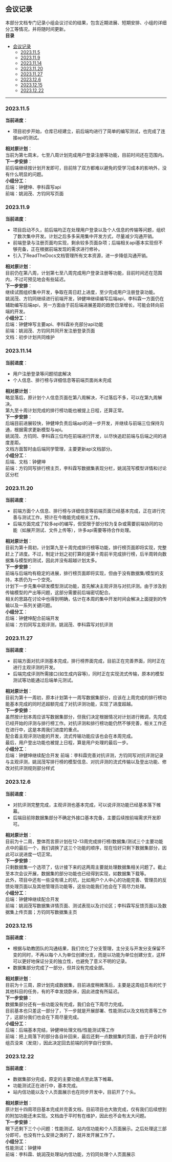 ## 会议记录  
本部分文档专门记录小组会议讨论的结果，包含近期进展、短期安排、小组的详细分工等情况，并将随时间更新。  
**目录**  
- [会议记录](#会议记录)
  - [2023.11.5](#2023115)
  - [2023.11.9](#2023119)
  - [2023.11.14](#20231114)
  - [2023.11.20](#20231120)
  - [2023.11.27](#20231127)
  - [2023.12.6](#2023126)
  - [2023.12.15](#20231215)
  - [2023.12.22](#20231222)

***
### 2023.11.5  
**当前进度**：  
* 项目初步开始，仓库已经建立，前后端均进行了简单的编写测试，也完成了连接api的测试。  

**相对原计划**：  
当前为第七周末，七至八周计划完成用户登录注册等功能，目前时间还在范围内。  
**下一步安排**：  
前后端继续按计划开发即可，目前除了双方都难以避免的受学习成本的影响外，没有什么明显的问题。  
**小组分工**：  
后端：钟健坤、李科霖写api  
前端：姚润茂、方钧同写页面  
### 2023.11.9  
**当前进度**：  
* 项目启动不久，前后端均正在处理用户登录以及个人信息的传输等问题，组织了数次集中开发。计划之后多多采用集中开发方式，尽量减少沟通开销。  
* 前端登录与注册页面均实现，剩余较多页面杂项；后端相关api基本实现但不够完备，正在根据前端发现的需求进行修补。  
* 引入了ReadTheDocs文档管理所有文本资源，进一步降低沟通开销。  

**相对原计划**：  
目前仍在第八周，计划第七至八周完成用户登录注册等功能，目前时间还在范围内，不过可预见地会有些延迟。  
**下一步安排**：  
继续试图组织集中开发，争取在周日赶上进度，至少完成用户注册登录功能。  
姚润茂、方钧同继续进行前端开发，钟健坤继续编写后端api，李科霖一方面仍在辅助编写后端api，另一方面由于前后端进展差距的趋势日渐增长，可能会转向前端的开发。  
**小组分工**：  
后端：钟健坤写主要api、李科霖补充部分api功能  
前端：姚润茂、方钧同共同开发注册登录页面  
文档：初步计划共同维护  
### 2023.11.14  
**当前进度**：  
* 用户注册登录等问题彻底解决  
* 个人信息、排行榜与详细信息等前端页面尚未完成  

**相对原计划**：  
略显落后，原计划个人信息页面在第八周解决，不过落后不多，可以在第九周解决。  
第九至十周计划完成的排行榜功能也被提上日程，还算正常。  
**下一步安排**：  
后端目前进展较快，钟健坤负责后端api的进一步开发，并继续与前端三位保持沟通，根据需求更新模型与api。  
姚润茂、方钧同、李科霖三位均在前端进行开发，以尽快追赶前端与后端之间的进度差距。  
文档方面暂时由后端同学管理，主要更新api文档部分。  
**小组分工**：  
后端、文档：钟健坤  
前端：方钧同写排行榜主页，李科霖写数据集表现分栏，姚润茂写模型详情和讨论区分栏  
### 2023.11.20  
**当前进度**：  
* 前端方面个人信息、排行榜与详细信息等前端页面已经基本完成，正在进行完善与测试工作，预计在今晚能完成相关工作。  
* 后端方面完成了较多api的编写，但受限于部分较为复杂或需要前端协同的功能（如展开测试、文件上传等），许多api需要等待合作处理。  

**相对原计划**：  
目前为第十周初，计划第九至十周完成排行榜等功能，排行榜页面即将实现，完整赶上了进度。不过，制定计划之初打算的是第十周前半完成排行榜，后半周转向数据集与模型的测试，因此并没有超越计划太多。  
**下一步安排**：  
前端与后端均有稳定的进展，排行榜页面即将实现，但由于没有数据集/模型的支持，本质仍为一个空壳。  
计划下一步先集中研发模型测试功能，首先解决主观评测与对抗评测。由于涉及到传输模型的产出等问题，这部分需要前后端密切配合。  
相关的思路在讨论中也得到明确，估计在本周的集中开发时间会解决上面提到的传输以及一系列关键问题。  
**小组分工**：  
后端：钟健坤配合前端开发  
前端：方钧同写主观评测，姚润茂、李科霖写对抗评测  
### 2023.11.27  
**当前进度**：  
* 前端方面对抗评测基本完成，排行榜界面完成，目前正在完善界面，同时正在进行主观评测的开发。    
* 后端完成评测所需接口(如生成内容等)，同时正在实现流式传输，原本的模型测试等功能通过后端单元测试。  

**相对原计划**：  
目前为第十一周初，原本计划第十一周写数据集部分，应该在上周完成的排行榜功能基本完成的同时还超额完成了对抗评测功能，实现了进度超越。  
**下一步安排**：  
虽然按计划本周应该写数据集部分，但我们决定根据情况对计划进行微调，先完成已经开始的评测与排行榜工作。对抗评测和排行榜功能仍然不够完善，相关工作还在进行中，这是本周我们进度的重点。   
配合着主观评测功能的开发，流式传输功能应该也会在本周完成。  
最后，用户登出功能也被提上日程，算是用户处理的最后一步。  
**小组分工**：  
后端：钟健坤继续配合开发
前端：李科霖完善对抗评测，方钧同写对抗评测记录与主观评测，姚润茂写排行榜的模型信息、对抗评测的流式传输以及登出功能、修改对抗评测规则部分样式
### 2023.12.6  
**当前进度**：  
* 对抗评测完整完成，主观评测也基本完成，可以说评测功能已经基本落下帷幕。  
* 后端目前除数据集部分不确定外接口基本完备，主要后续按前端需求开发即可。  

**相对原计划**：  
目前为十二周，整体而言原计划在12-13周完成排行榜/数据集/测试三个主要功能点中的最后一个，我们调换了这三个功能的顺序，现在恰好只剩下数据集部分，因此可以说进度一切正常。  
**下一步安排**：  
只剩数据集一个选项了，估计接下来的这两周主要就处理数据集相关问题了。截止至本次会议开展，数据集的部分功能也已经得到实现，如数据集下载等。  
此外，项目中还有一些没有填上的坑，比如用户个人中心的功能完善、管理员的反馈处理页面以及其他管理员功能等，这些功能我们也会在下周尽力处理。  
**小组分工**：  
后端：钟健坤继续配合开发  
前端：姚润茂写数据集详情页面、测试表现以及讨论区；李科霖写反馈页面以及数据集上传页面；方钧同写数据集主页  
### 2023.12.15  
**当前进度**：  
* 根据与助教团队的沟通结果，我们优化了分支管理，主分支与开发分支保留不变的同时，不再以每个人为单位创建分支，而是以功能为单位创建分支，这样可以更好地保证分支的独立性，也避免了意义不明的记录。  
* 数据集部分完成了一部分，但并没有完成全部。  

**相对原计划**：  
目前为十三周，原计划完成数据集，目前进度稍微落后，主要是这周组员有的忙于其他科目的任务，有的不幸发烧卧床，因此进度有所延迟。  
**下一步安排**：  
数据集部分还有一些功能没有完成，我们会在下周尽力完成。  
目前基本也只差这一部分了，下一步就是开展部署、性能测试以及文档完善等工作了，这部分我们也会在下周尽量完成。  
**小组分工**：  
后端：后端基本完结，钟健坤处理文档/性能测试等工作  
前端：把上周落下的部分各自补回来，最后还剩一点数据集的页面，由于开会时有组员没来（发烧），因此决定回去前端的同学自行安排。  
### 2023.12.22  
**当前进度**：  
* 数据集部分完成，原定的主要功能点至此落下帷幕。  
* 功能测试正在进行中，基本完成。  
* 站内信功能以及个人页面展示也在同步开发中，目前开了个头。  

**相对原计划**：  
原计划十四周项目基本完成并完善文档，目前项目也大致完成，仅有我们后续想到的附加功能还未实现。文档由于平时有在维护，因此也不会有太大问题。  
**下一步安排**：  
眼下还剩下三个小问题：性能测试、站内信功能和个人页面展示。之后处理这三部分即可，也没有什么安排之类的了，就并发开展工作了。  
**小组分工**：  
性能测试：钟健坤  
前端：李科霖、姚润茂处理站内信功能，方钧同处理个人页面展示    
